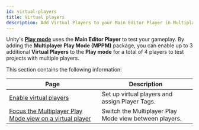 ```yaml
---
id: virtual-players
title: Virtual players
description: Add Virtual Players to your Main Editor Player in Multiplayer Play Mode.
---
```


Unity's [**Play mode**](https://docs.unity3d.com/Manual/GameView.html) uses the **Main Editor Player** to test your gameplay. By adding the **Multiplayer Play Mode (MPPM)** package, you can enable up to 3 additional **Virtual Players** to the **Play mode** for a total of 4 players to test projects with multiple players.

This section contains the following information:

<!--
<div className="table-columns-plain" >
| Page | Description |
</div>
-->

| **Page**                                              | **Description**                                        |
|-|-|
| [Enable virtual players](../virtual-players/virtual-players-enable)   | Set up virtual players and assign Player Tags.         |
| [Focus the Multiplayer Play Mode view on a virtual player](../virtual-players/virtual-players-focus) | Switch the Multiplayer Play Mode view between players. |

